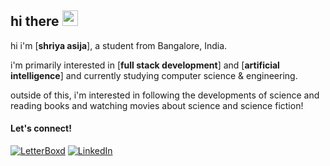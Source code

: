 ## hi there <img src="https://emojis.slackmojis.com/emojis/images/1536351075/4594/blob-wave.gif" width="25"/>

hi i'm [**shriya asija**], a student from Bangalore, India. 

i'm primarily interested in [**full stack development**] and [**artificial intelligence**] and currently studying computer science & engineering.

outside of this, i'm interested in following the developments of science and reading books and watching movies about science and science fiction! 

#### Let's connect!
[<img alt="LetterBoxd" src="https://img.shields.io/badge/LetterBoxd-%23000000.svg?&style=for-the-badge&logo=Medium&logoColor=white" />](https://letterboxd.com/shriyaas/)
[<img alt="LinkedIn" src="https://img.shields.io/badge/LinkedIn-%230E76A8.svg?&style=for-the-badge&logo=LinkedIn&logoColor=white" />](www.linkedin.com/in/shriya-asija-a19a60273)

<!--
**shriyaasija/shriyaasija** is a ✨ _special_ ✨ repository because its `README.md` (this file) appears on your GitHub profile.

Here are some ideas to get you started:

- 🔭 I’m currently working on ...
- 🌱 I’m currently learning ...
- 👯 I’m looking to collaborate on ...
- 🤔 I’m looking for help with ...
- 💬 Ask me about ...
- 📫 How to reach me: ...
- 😄 Pronouns: ...
- ⚡ Fun fact: ...
-->
